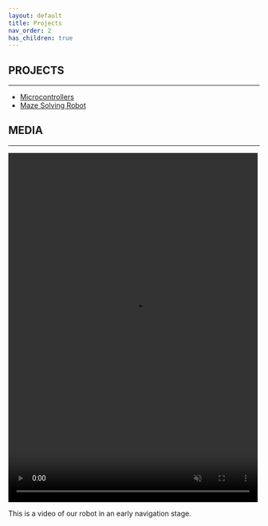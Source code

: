 ```yaml
---
layout: default
title: Projects
nav_order: 2
has_children: true
---
```


## PROJECTS

* * * 
  
- [Microcontrollers](docs/micro.html)
- [Maze Solving Robot](docs/mazebot.html)
  
## MEDIA

* * * 

<video width="500" height="700" src="IMG_6084.mp4" type="video/mp4" preload="auto" autoplay muted loop>
</video>
  
This is a video of our robot in an early navigation stage.  